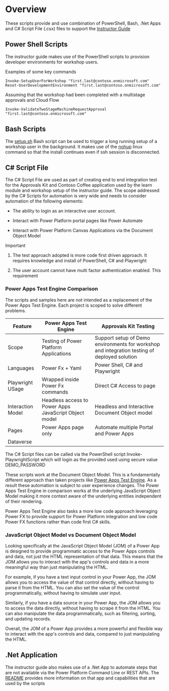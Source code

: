 # Overview

These scripts provide and use combination of PowerShell, Bash, .Net Apps and C# Script File (.csx) files to support the [Instructor Guide](../../../docs/learning/instructor-guide/README.md)

## Power Shell Scripts

The instructor guide makes use of the PowerShell scripts to provision developer environments for workshop users.

Examples of some key commands

```pwsh
Invoke-SetupUserForWorkshop "first.last@contoso.onmicrosoft.com"
Reset-UserDevelopmentEnvironment "first.last@contoso.onmicrosoft.com"
```

Assuming that the workshop had been completed with a multistage approvals and Cloud Flow

```pwsh
Invoke-ValidateTwoStageMachineRequestApproval "first.last@contoso.onmicrosoft.com"
```

## Bash Scripts

The [setup.sh](./setup.sh) Bash script can be used to trigger a long running setup of a workshop user in the background. It makes use of the [nohup](https://www.linux.org/docs/man1/nohup.html) linux command so that the install continues even if ssh session is disconnected.

## C# Script File

The C# Script File are used as part of creating end to end integration test for the Approvals Kit and Contoso Coffee application used by the learn module and workshop setup of the instructor guide. The scope addressed by the C# Scripts for automation is very wide and needs to consider automation of the following elements:

- The ability to login as an interactive user account.

- Interact with Power Platform portal pages like Power Automate

- Interact with Power Platform Canvas Applications via the Document Object Model

> [!IMPORTANT]
>
> 1. The test approach adopted is more code first driven approach. It requires knowledge and install of PowerShell, C# and Playwright
>
> 2. The user account cannot have multi factor authentication enabled. This requirement

### Power Apps Test Engine Comparison

The scripts and samples here are not intended as a replacement of the Power Apps Test Engine. Each project is scoped to solve different problems.

|Feature | Power Apps Test Engine | Approvals Kit Testing |
|--------|------------------------|-----------------------|
|Scope   | Testing of Power Platform Applications | Support setup of Demo environments for workshop and integration testing of deployed solution |
| Languages | Power Fx + Yaml | Power Shell, C# and Playwright |
| Playwright USage | Wrapped inside Power Fx commands | Direct C# Access to page |
| Interaction Model | Headless access to Power Apps JavaScript Object model | Headless and Interactive Document Object model |
| Pages | Power Apps page only | Automate multiple Portal and Power Apps
| Dataverse

The C# Script files can be called via the PowerShell script Invoke-PlaywrightScript which will login as the provided used using secure value DEMO_PASSWORD

These scripts work at the Document Object Model. This is a fundamentally different approach than taken projects like [Power Apps Test Engine](https://github.com/microsoft/PowerApps-TestEngine). As a result these automation is subject to user experience changes. The Power Apps Test Engine in comparison works at the underlying JavaScript Object Model making it more context aware of the underlying entities independent of their rendering.

Power Apps Test Engine also tasks a more low code approach leveraging Power FX to provide support for Power Platform integration and low code Power FX functions rather than code first C# skills.

### JavaScript Object Model vs Document Object Model

Looking specifically at the JavaScript Object Model (JOM) of a Power App is designed to provide programmatic access to the Power Apps controls and data, not just the HTML representation of that data. This means that the JOM allows you to interact with the app's controls and data in a more meaningful way than just manipulating the HTML.

For example, if you have a text input control in your Power App, the JOM allows you to access the value of that control directly, without having to parse it from the HTML. You can also set the value of the control programmatically, without having to simulate user input.

Similarly, if you have a data source in your Power App, the JOM allows you to access the data directly, without having to scrape it from the HTML. You can also manipulate the data programmatically, such as filtering, sorting, and updating records.

Overall, the JOM of a Power App provides a more powerful and flexible way to interact with the app's controls and data, compared to just manipulating the HTML.

## .Net Application

The instructor guide also makes use of a .Net App to automate steps that are not available via the Power Platform Command Line or REST APIs. The [README](../install/README.md) provides more information on that app and capabilities that are used by the scripts
